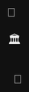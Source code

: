 <!DOCTYPE html>
<html lang="fr">
<head>
<meta charset="UTF-8" />
<meta name="viewport" content="width=device-width, initial-scale=1" />
<title>Carte Interactive SWAT - AsylumRP</title>
<style>
  body, html {
    height: 100%; margin: 0; font-family: Arial, sans-serif; background: #111;
    color: #eee;
  }
  #map {
    position: relative;
    width: 100%;
    height: 100vh;
    background: url('https://wiki.21jumpclick.fr/images/7/76/Map_gta_V_with_ZIP_code.png') no-repeat center/cover;
  }
  .marker {
    position: absolute;
    width: 28px;
    height: 28px;
    font-size: 24px;
    line-height: 28px;
    text-align: center;
    cursor: pointer;
    user-select: none;
    transform: translate(-50%, -50%);
    transition: transform 0.2s;
  }
  .marker:hover {
    transform: translate(-50%, -50%) scale(1.3);
  }
  /* Modal styles */
  #modal {
    display: none;
    position: fixed;
    top:0; left:0; right:0; bottom:0;
    background: rgba(0,0,0,0.85);
    z-index: 9999;
    justify-content: center;
    align-items: center;
  }
  #modalContent {
    background: #222;
    border-radius: 8px;
    max-width: 800px;
    max-height: 90vh;
    width: 90vw;
    padding: 10px;
    position: relative;
    display: flex;
    flex-direction: column;
    color: #eee;
  }
  #modalHeader {
    font-size: 1.3em;
    margin-bottom: 8px;
  }
  #closeBtn {
    position: absolute;
    right: 10px;
    top: 10px;
    background: transparent;
    border: none;
    color: #eee;
    font-size: 1.5em;
    cursor: pointer;
  }
  #planContainer {
    position: relative;
    flex-grow: 1;
    background: #111;
    border: 1px solid #555;
    overflow: hidden;
    border-radius: 5px;
  }
  #planImg {
    max-width: 100%;
    max-height: 80vh;
    display: block;
  }
  /* Points */
  .point {
    position: absolute;
    width: 26px;
    height: 26px;
    border-radius: 50%;
    color: white;
    text-align: center;
    line-height: 26px;
    font-weight: bold;
    cursor: move;
    user-select: none;
    border: 2px solid white;
    transition: transform 0.2s;
  }
  .point:hover {
    transform: scale(1.3);
    z-index: 10;
  }
  /* Point types colors */
  .entry { background: #2196F3; border-color: #0b61a4; }    /* bleu */
  .exit { background: #f44336; border-color: #a12f28; }     /* rouge */
  .attention { background: #ff9800; border-color: #a66b00; } /* orange */
  .camera { background: #4caf50; border-color: #2d6b22; }    /* vert */
  .door { background: #9c27b0; border-color: #5a146f; }      /* violet */

  /* Controls */
  #controls {
    margin-top: 10px;
    display: flex;
    gap: 10px;
    flex-wrap: wrap;
  }
  #controls button {
    background: #333;
    border: 1px solid #666;
    color: #eee;
    padding: 6px 10px;
    border-radius: 4px;
    cursor: pointer;
    user-select: none;
  }
  #controls button:hover {
    background: #555;
  }

  #jsonOutput {
    margin-top: 10px;
    background: #222;
    color: #ddd;
    max-height: 150px;
    overflow-y: auto;
    font-family: monospace;
    padding: 10px;
    border-radius: 5px;
  }
</style>
</head>
<body>

<div id="map">
  <!-- Exemple marqueurs bâtiments -->
  <div class="marker" style="top: 43.6%; left: 27.6%;" data-name="Hôpital Asylum" data-plan="https://i.imgur.com/fXHb8de.png">🏥</div>
  <div class="marker" style="top: 45.0%; left: 28.8%;" data-name="Gouvernement" data-plan="https://i.imgur.com/2GkfNw9.png">🏛️</div>
  <div class="marker" style="top: 47.0%; left: 30.2%;" data-name="Commissariat Central" data-plan="https://i.imgur.com/9rYJ5qt.png">🚓</div>
</div>

<!-- Modal pour plan + points -->
<div id="modal">
  <div id="modalContent">
    <button id="closeBtn" title="Fermer">×</button>
    <div id="modalHeader"></div>
    <div id="planContainer">
      <img id="planImg" src="" alt="Plan du bâtiment" />
    </div>
    <div id="controls">
      <button data-type="entry" style="background:#2196F3;">🔵 Entrée</button>
      <button data-type="exit" style="background:#f44336;">🔴 Sortie</button>
      <button data-type="attention" style="background:#ff9800;">⚠️ Attention</button>
      <button data-type="camera" style="background:#4caf50;">📷 Caméra</button>
      <button data-type="door" style="background:#9c27b0;">🚪 Porte</button>
      <button id="clearPoints">🗑️ Supprimer tous</button>
      <button id="exportPoints">💾 Exporter JSON</button>
    </div>
    <pre id="jsonOutput"></pre>
  </div>
</div>

<script>
  const map = document.getElementById('map');
  const modal = document.getElementById('modal');
  const modalHeader = document.getElementById('modalHeader');
  const planImg = document.getElementById('planImg');
  const closeBtn = document.getElementById('closeBtn');
  const controls = document.getElementById('controls');
  const jsonOutput = document.getElementById('jsonOutput');
  const planContainer = document.getElementById('planContainer');

  let currentBuilding = null;
  let points = [];

  // Ouvre modal et charge plan
  map.querySelectorAll('.marker').forEach(marker => {
    marker.addEventListener('click', () => {
      currentBuilding = {
        name: marker.dataset.name,
        plan: marker.dataset.plan
      };
      openModal(currentBuilding);
    });
  });

  function openModal(building) {
    modal.style.display = 'flex';
    modalHeader.textContent = building.name;
    planImg.src = building.plan;
    clearAllPoints();
    jsonOutput.textContent = '';
  }

  closeBtn.addEventListener('click', () => {
    modal.style.display = 'none';
    clearAllPoints();
  });

  // Ajouter point au clic sur plan
  planContainer.addEventListener('click', (e) => {
    if (e.target !== planImg) return; // clique sur l'image seulement
    if (!selectedType) {
      alert("Sélectionne un type de point avant de cliquer sur le plan.");
      return;
    }
    const rect = planImg.getBoundingClientRect();
    const xPercent = ((e.clientX - rect.left) / rect.width) * 100;
    const yPercent = ((e.clientY - rect.top) / rect.height) * 100;

    addPoint(xPercent, yPercent, selectedType);
    updateJsonOutput();
  });

  // Ajouter points dynamique et draggable
  function addPoint(x, y, type) {
    const point = document.createElement('div');
    point.classList.add('point', type);
    point.style.left = x + '%';
    point.style.top = y + '%';
    point.title = type.charAt(0).toUpperCase() + type.slice(1);
    point.textContent = {
      entry: 'E',
      exit: 'S',
      attention: '!',
      camera: 'C',
      door: 'D'
    }[type] || '?';

    // Drag & drop
    point.draggable = true;
    point.addEventListener('dragstart', e => {
      e.dataTransfer.setData('text/plain', null);
      point.dataset.dragging = 'true';
    });
    point.addEventListener('dragend', e => {
      const rect = planImg.getBoundingClientRect();
      const leftPercent = ((e.pageX - rect.left) / rect.width) * 100;
      const topPercent = ((e.pageY - rect.top) / rect.height) * 100;
      point.style.left = leftPercent.toFixed(1) + '%';
      point.style.top = topPercent.toFixed(1) + '%';
      delete point.dataset.dragging;
      updateJsonOutput();
    });

    // Suppression au clic droit
    point.addEventListener('contextmenu', e => {
      e.preventDefault();
      planContainer.removeChild(point);
      points = points.filter(p => p.el !== point);
      updateJsonOutput();
    });

    planContainer.appendChild(point);
    points.push({el: point, type, x, y});
  }

  // Gestion sélection type point
  let selectedType = null;
  controls.querySelectorAll('button[data-type]').forEach(btn => {
    btn.addEventListener('click', () => {
      selectedType = btn.dataset.type;
      // Marquer sélection
      controls.querySelectorAll('button[data-type]').forEach(b => b.style.outline = '');
      btn.style.outline = '2px solid #fff';
    });
  });

  // Supprimer tous les points
  document.getElementById('clearPoints').addEventListener('click', () => {
    clearAllPoints();
    updateJsonOutput();
  });

  function clearAllPoints() {
    points.forEach(p => planContainer.removeChild(p.el));
    points = [];
  }

  // Export JSON
  document.getElementById('exportPoints').addEventListener('click', () => {
    if(points.length === 0) {
      alert("Aucun point à exporter.");
      return;
    }
    const exportData = points.map(p => ({
      type: p.type,
      x: parseFloat(p.el.style.left),
      y: parseFloat(p.el.style.top)
    }));
    jsonOutput.textContent = JSON.stringify(exportData, null, 2);
    alert("Positions exportées en JSON affiché en bas.");
  });

  // Mise à jour JSON automatiquement (optionnel)
  function updateJsonOutput() {
    const exportData = points.map(p => ({
      type: p.type,
      x: parseFloat(p.el.style.left),
      y: parseFloat(p.el.style.top)
    }));
    jsonOutput.textContent = JSON.stringify(exportData, null, 2);
  }
</script>

</body>
</html>
